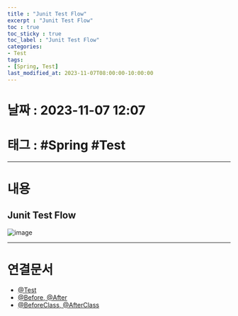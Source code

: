 ```yaml
---
title : "Junit Test Flow"
excerpt : "Junit Test Flow"
toc : true
toc_sticky : true
toc_label : "Junit Test Flow"
categories:
- Test
tags:
- [Spring, Test]
last_modified_at: 2023-11-07T08:00:00-10:00:00
---
```


# 날짜 : 2023-11-07 12:07

# 태그 : #Spring #Test
---

# 내용

## Junit Test Flow
  
![image](../../assets/Images/SpringJunitTestFlow.png)

---

# 연결문서
- [@Test](../../Test/Test-@Test)
- [@Before, @After](../../Test/Test-@Before,-@After)
- [@BeforeClass, @AfterClass](../../Test/Test-@BeforeClass,-@AfterClass)